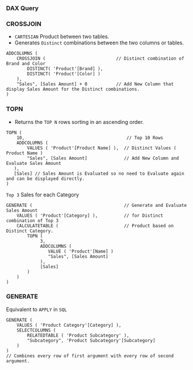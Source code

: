 ### DAX Query

### CROSSJOIN

- `CARTESIAN` Product between two tables.
- Generates `Distinct` combinations between the two columns or tables.

```DAX
ADDCOLUMNS (
    CROSSJOIN (                           // Distinct combination of Brand and Color
        DISTINCT( 'Product'[Brand] ),     
        DISTINCT( 'Product'[Color] )
    ),
    "Sales", [Sales Amount] + 0           // Add New Column that display Sales Amount for the Distinct combinations.
)
```

### TOPN

- Returns the `TOP N` rows sorting in an ascending order.

```DAX
TOPN (
    10,                                       // Top 10 Rows
    ADDCOLUMNS (
        VALUES ( 'Product'[Product Name] ),  // Distinct Values ( Product Name )
        "Sales", [Sales Amount]              // Add New Column and Evaluate Sales Amount
   ),
   [Sales] // Sales Amount is Evaluated so no need to Evaluate again and can be displayed directly.
)

```      

`Top 3` Sales for each Category

```DAX
GENERATE (                                   // Generate and Evaluate Sales Amount 
    VALUES ( 'Product'[Category] ),          // for Distinct combination of Top 3 
    CALCULATETABLE (                         // Product based on Distinct Category.
        TOPN (
             3,
             ADDCOLUMNS (
                VALUE ( 'Product'[Name] )
                "Sales", [Sales Amount]
             ),
             [Sales]
        )
    )
)
```

### GENERATE

Equivalent to `APPLY` in `SQL`

```DAX
GENERATE (
    VALUES ( 'Product Category'[Category] ),
    SELECTCOLUMNS (
        RELATEDTABLE ( 'Product Subcategory' ),
        "Subcategory", 'Product Subcategory'[Subcategory]
    )
)
// Combines every row of first argument with every row of second argument.
